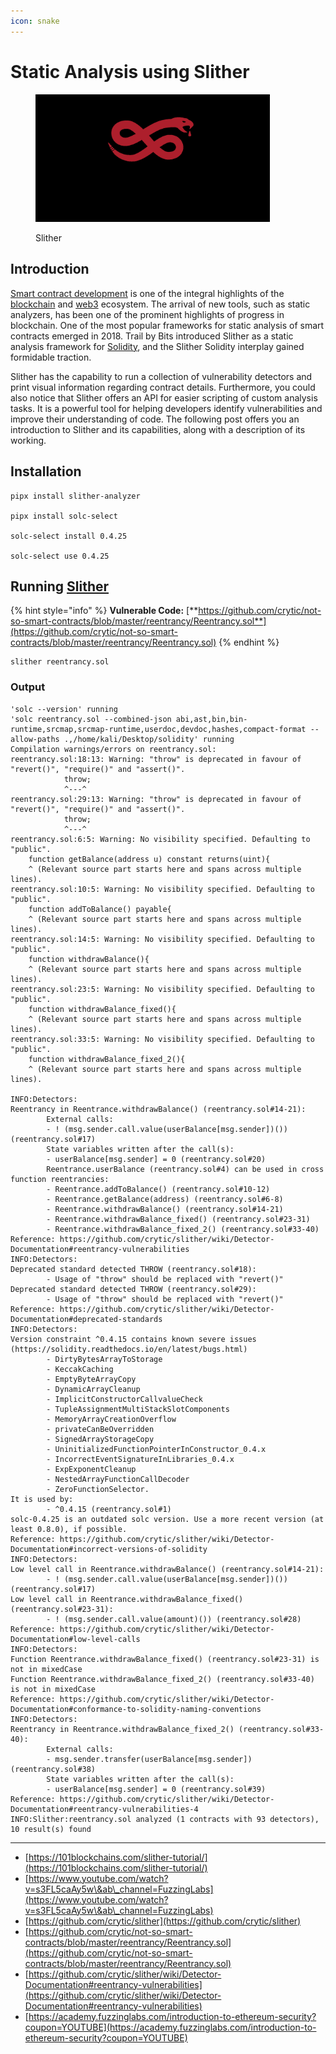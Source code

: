 ```yaml
---
icon: snake
---
```


# Static Analysis using Slither

<figure><img src="../../.gitbook/assets/image (1).png" alt="" width="375"><figcaption><p>Slither</p></figcaption></figure>

## Introduction

[Smart contract development](https://101blockchains.com/smart-contract-development-course-launched/) is one of the integral highlights of the [blockchain](https://101blockchains.com/blockchain-technology-explained/) and [web3](https://101blockchains.com/web3-guide/) ecosystem. The arrival of new tools, such as static analyzers, has been one of the prominent highlights of progress in blockchain. One of the most popular frameworks for static analysis of smart contracts emerged in 2018. Trail by Bits introduced Slither as a static analysis framework for [Solidity](https://101blockchains.com/solidity-tutorial/), and the Slither Solidity interplay gained formidable traction.

Slither has the capability to run a collection of vulnerability detectors and print visual information regarding contract details. Furthermore, you could also notice that Slither offers an API for easier scripting of custom analysis tasks. It is a powerful tool for helping developers identify vulnerabilities and improve their understanding of code. The following post offers you an introduction to Slither and its capabilities, along with a description of its working.&#x20;

## Installation

```
pipx install slither-analyzer

pipx install solc-select

solc-select install 0.4.25

solc-select use 0.4.25
```

## Running [Slither](https://github.com/crytic/slither)

{% hint style="info" %}
**Vulnerable Code:** [**https://github.com/crytic/not-so-smart-contracts/blob/master/reentrancy/Reentrancy.sol**](https://github.com/crytic/not-so-smart-contracts/blob/master/reentrancy/Reentrancy.sol)
{% endhint %}

```
slither reentrancy.sol
```

### Output

```solidity
'solc --version' running
'solc reentrancy.sol --combined-json abi,ast,bin,bin-runtime,srcmap,srcmap-runtime,userdoc,devdoc,hashes,compact-format --allow-paths .,/home/kali/Desktop/solidity' running
Compilation warnings/errors on reentrancy.sol:
reentrancy.sol:18:13: Warning: "throw" is deprecated in favour of "revert()", "require()" and "assert()".
            throw;
            ^---^
reentrancy.sol:29:13: Warning: "throw" is deprecated in favour of "revert()", "require()" and "assert()".
            throw;
            ^---^
reentrancy.sol:6:5: Warning: No visibility specified. Defaulting to "public". 
    function getBalance(address u) constant returns(uint){
    ^ (Relevant source part starts here and spans across multiple lines).
reentrancy.sol:10:5: Warning: No visibility specified. Defaulting to "public". 
    function addToBalance() payable{
    ^ (Relevant source part starts here and spans across multiple lines).
reentrancy.sol:14:5: Warning: No visibility specified. Defaulting to "public". 
    function withdrawBalance(){
    ^ (Relevant source part starts here and spans across multiple lines).
reentrancy.sol:23:5: Warning: No visibility specified. Defaulting to "public". 
    function withdrawBalance_fixed(){
    ^ (Relevant source part starts here and spans across multiple lines).
reentrancy.sol:33:5: Warning: No visibility specified. Defaulting to "public". 
    function withdrawBalance_fixed_2(){
    ^ (Relevant source part starts here and spans across multiple lines).

INFO:Detectors:
Reentrancy in Reentrance.withdrawBalance() (reentrancy.sol#14-21):                                                  
        External calls:                                                                                             
        - ! (msg.sender.call.value(userBalance[msg.sender])()) (reentrancy.sol#17)                                  
        State variables written after the call(s):                                                                  
        - userBalance[msg.sender] = 0 (reentrancy.sol#20)                                                           
        Reentrance.userBalance (reentrancy.sol#4) can be used in cross function reentrancies:                       
        - Reentrance.addToBalance() (reentrancy.sol#10-12)                                                          
        - Reentrance.getBalance(address) (reentrancy.sol#6-8)                                                       
        - Reentrance.withdrawBalance() (reentrancy.sol#14-21)                                                       
        - Reentrance.withdrawBalance_fixed() (reentrancy.sol#23-31)                                                 
        - Reentrance.withdrawBalance_fixed_2() (reentrancy.sol#33-40)                                               
Reference: https://github.com/crytic/slither/wiki/Detector-Documentation#reentrancy-vulnerabilities                 
INFO:Detectors:
Deprecated standard detected THROW (reentrancy.sol#18):                                                             
        - Usage of "throw" should be replaced with "revert()"                                                       
Deprecated standard detected THROW (reentrancy.sol#29):                                                             
        - Usage of "throw" should be replaced with "revert()"                                                       
Reference: https://github.com/crytic/slither/wiki/Detector-Documentation#deprecated-standards                       
INFO:Detectors:
Version constraint ^0.4.15 contains known severe issues (https://solidity.readthedocs.io/en/latest/bugs.html)       
        - DirtyBytesArrayToStorage                                                                                  
        - KeccakCaching                                                                                             
        - EmptyByteArrayCopy                                                                                        
        - DynamicArrayCleanup                                                                                       
        - ImplicitConstructorCallvalueCheck                                                                         
        - TupleAssignmentMultiStackSlotComponents                                                                   
        - MemoryArrayCreationOverflow                                                                               
        - privateCanBeOverridden                                                                                    
        - SignedArrayStorageCopy                                                                                    
        - UninitializedFunctionPointerInConstructor_0.4.x                                                           
        - IncorrectEventSignatureInLibraries_0.4.x                                                                  
        - ExpExponentCleanup                                                                                        
        - NestedArrayFunctionCallDecoder                                                                            
        - ZeroFunctionSelector.                                                                                     
It is used by:                                                                                                      
        - ^0.4.15 (reentrancy.sol#1)                                                                                
solc-0.4.25 is an outdated solc version. Use a more recent version (at least 0.8.0), if possible.                   
Reference: https://github.com/crytic/slither/wiki/Detector-Documentation#incorrect-versions-of-solidity             
INFO:Detectors:
Low level call in Reentrance.withdrawBalance() (reentrancy.sol#14-21):                                              
        - ! (msg.sender.call.value(userBalance[msg.sender])()) (reentrancy.sol#17)                                  
Low level call in Reentrance.withdrawBalance_fixed() (reentrancy.sol#23-31):                                        
        - ! (msg.sender.call.value(amount)()) (reentrancy.sol#28)                                                   
Reference: https://github.com/crytic/slither/wiki/Detector-Documentation#low-level-calls                            
INFO:Detectors:
Function Reentrance.withdrawBalance_fixed() (reentrancy.sol#23-31) is not in mixedCase                              
Function Reentrance.withdrawBalance_fixed_2() (reentrancy.sol#33-40) is not in mixedCase                            
Reference: https://github.com/crytic/slither/wiki/Detector-Documentation#conformance-to-solidity-naming-conventions 
INFO:Detectors:
Reentrancy in Reentrance.withdrawBalance_fixed_2() (reentrancy.sol#33-40):                                          
        External calls:                                                                                             
        - msg.sender.transfer(userBalance[msg.sender]) (reentrancy.sol#38)                                          
        State variables written after the call(s):                                                                  
        - userBalance[msg.sender] = 0 (reentrancy.sol#39)                                                           
Reference: https://github.com/crytic/slither/wiki/Detector-Documentation#reentrancy-vulnerabilities-4               
INFO:Slither:reentrancy.sol analyzed (1 contracts with 93 detectors), 10 result(s) found

```





***

* [https://101blockchains.com/slither-tutorial/](https://101blockchains.com/slither-tutorial/)
* [https://www.youtube.com/watch?v=s3FL5caAy5w\&ab\_channel=FuzzingLabs](https://www.youtube.com/watch?v=s3FL5caAy5w\&ab\_channel=FuzzingLabs)
* [https://github.com/crytic/slither](https://github.com/crytic/slither)
* [https://github.com/crytic/not-so-smart-contracts/blob/master/reentrancy/Reentrancy.sol](https://github.com/crytic/not-so-smart-contracts/blob/master/reentrancy/Reentrancy.sol)
* [https://github.com/crytic/slither/wiki/Detector-Documentation#reentrancy-vulnerabilities](https://github.com/crytic/slither/wiki/Detector-Documentation#reentrancy-vulnerabilities)
* [https://academy.fuzzinglabs.com/introduction-to-ethereum-security?coupon=YOUTUBE](https://academy.fuzzinglabs.com/introduction-to-ethereum-security?coupon=YOUTUBE)
